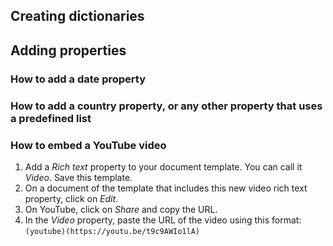 ## Creating dictionaries

## Adding properties
### How to add a date property

### How to add a country property, or any other property that uses a predefined list

### How to embed a YouTube video
1. Add a _Rich text_ property to your document template. You can call it _Video_. Save this template.
2. On a document of the template that includes this new video rich text property, click on _Edit_. 
3. On YouTube, click on _Share_ and copy the URL.
4. In the _Video_ property, paste the URL of the video using this format: `(youtube)(https://youtu.be/t9c9AWIo1lA)`